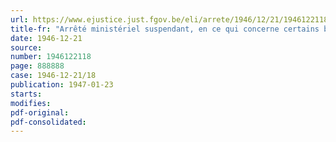 ```yaml
---
url: https://www.ejustice.just.fgov.be/eli/arrete/1946/12/21/1946122118/justel
title-fr: "Arrêté ministériel suspendant, en ce qui concerne certains bois importés, application de l'arrêté ministériel du 3 octobre 1945, règlementant l'achat, la vente, la livraison et l'utilisation du bois"
date: 1946-12-21
source:
number: 1946122118
page: 888888
case: 1946-12-21/18
publication: 1947-01-23
starts:
modifies:
pdf-original:
pdf-consolidated:
---
```


